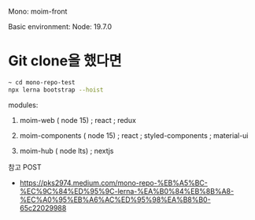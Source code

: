 Mono: moim-front

Basic environment:
Node: 19.7.0

# Git clone을 했다면

```bash
~ cd mono-repo-test
npx lerna bootstrap --hoist
```

modules:

1. moim-web ( node 15)
   ; react
   ; redux

2. moim-components ( node 15)
   ; react
   ; styled-components
   ; material-ui
3. moim-hub ( node lts)
   ; nextjs

참고 POST

- https://pks2974.medium.com/mono-repo-%EB%A5%BC-%EC%9C%84%ED%95%9C-lerna-%EA%B0%84%EB%8B%A8-%EC%A0%95%EB%A6%AC%ED%95%98%EA%B8%B0-65c22029988
